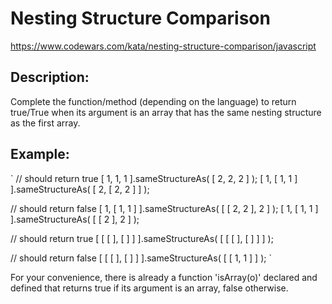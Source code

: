 # Nesting Structure Comparison

https://www.codewars.com/kata/nesting-structure-comparison/javascript

## Description:

Complete the function/method (depending on the language) to return true/True when its argument is an array that has the same nesting structure as the first array.

## Example:

`
 // should return true
[ 1, 1, 1 ].sameStructureAs( [ 2, 2, 2 ] );
[ 1, [ 1, 1 ] ].sameStructureAs( [ 2, [ 2, 2 ] ] );

 // should return false
[ 1, [ 1, 1 ] ].sameStructureAs( [ [ 2, 2 ], 2 ] );
[ 1, [ 1, 1 ] ].sameStructureAs( [ [ 2 ], 2 ] );

// should return true
[ [ [ ], [ ] ] ].sameStructureAs( [ [ [ ], [ ] ] ] );

// should return false
[ [ [ ], [ ] ] ].sameStructureAs( [ [ 1, 1 ] ] );
`

For your convenience, there is already a function 'isArray(o)' declared and defined that returns true if its argument is an array, false otherwise.

